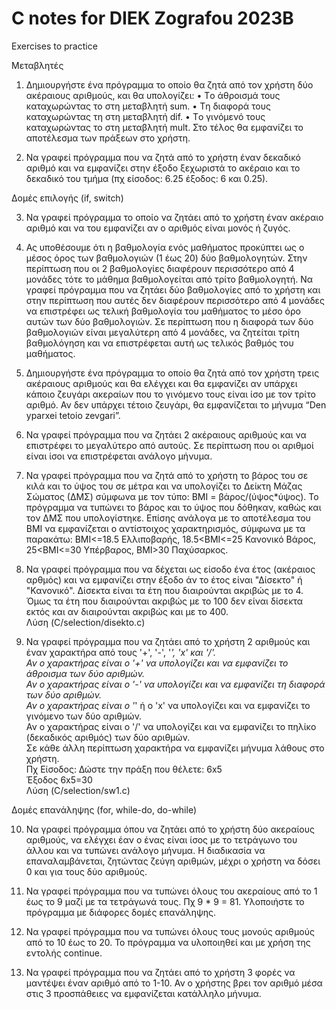 # C notes for DIEK Zografou 2023B

Exercises to practice

Μεταβλητές
1. Δημιουργήστε ένα πρόγραμμα το οποίο θα ζητά από τον χρήστη δύο ακέραιους αριθμούς, και θα υπολογίζει:
• Tο άθροισμά τους καταχωρώντας το στη μεταβλητή sum.
• Tη διαφορά τους καταχωρώντας τη στη μεταβλητή dif.
• Tο γινόμενό τους καταχωρώντας το στη μεταβλητή mult.
Στο τέλος θα εμφανίζει το αποτέλεσμα των πράξεων στο χρήστη.

2. Να γραφεί πρόγραμμα που να ζητά από το χρήστη έναν δεκαδικό αριθμό και να εμφανίζει στην έξοδο ξεχωριστά το ακέραιο και το δεκαδικό του τμήμα (πχ είσοδος: 6.25 έξοδος: 6 και 0.25).

Δομές επιλογής (if, switch)

3. Να γραφεί πρόγραμμα το οποίο να ζητάει από το χρήστη έναν ακέραιο αριθμό και να του εμφανίζει αν ο αριθμός είναι μονός ή ζυγός.

4. Ας υποθέσουμε ότι η βαθμολογία ενός μαθήματος προκύπτει ως ο μέσος όρος των βαθμολογιών (1 έως 20) δύο βαθμολογητών. Στην περίπτωση που οι 2 βαθμολογίες διαφέρουν περισσότερο από 4 μονάδες τότε το μάθημα βαθμολογείται από τρίτο βαθμολογητή. Να γραφεί πρόγραμμα που να ζητάει δύο βαθμολογίες από το χρήστη και στην περίπτωση που αυτές δεν διαφέρουν περισσότερο από 4 μονάδες να επιστρέφει ως τελική βαθμολογία του μαθήματος το μέσο όρο αυτών των δύο βαθμολογιών. Σε περίπτωση που η διαφορά των δύο βαθμολογιών είναι μεγαλύτερη από 4 μονάδες, να ζητείται τρίτη βαθμολόγηση και να επιστρέφεται αυτή ως τελικός βαθμός του μαθήματος.

5. Δημιουργήστε ένα πρόγραμμα το οποίο θα ζητά από τον χρήστη τρεις ακέραιους αριθμούς και θα ελέγχει και θα εμφανίζει αν υπάρχει κάποιο ζευγάρι ακεραίων που το γινόμενο τους είναι ίσο με τον τρίτο αριθμό. Αν δεν υπάρχει τέτοιο ζευγάρι, θα εμφανίζεται το μήνυμα “Den yparxei tetoio zevgari”.

6. Να γραφεί πρόγραμμα που να ζητάει 2 ακέραιους αριθμούς και να επιστρέφει το μεγαλύτερο από αυτούς. Σε περίπτωση που οι αριθμοί είναι ίσοι να επιστρέφεται ανάλογο μήνυμα.

7. Να γραφεί πρόγραμμα που να ζητά από το χρήστη το βάρος του σε κιλά και το ύψος του σε μέτρα και να υπολογίζει το Δείκτη Μάζας Σώματος (ΔΜΣ) σύμφωνα με τον τύπο: BMI = βάρος/(ύψος*ύψος). Το πρόγραμμα να τυπώνει το βάρος και το ύψος που δόθηκαν, καθώς και τον ΔΜΣ που υπολογίστηκε. Επίσης ανάλογα με το αποτέλεσμα του ΒΜΙ να εμφανίζεται ο αντίστοιχος χαρακτηρισμός, σύμφωνα με τα παρακάτω: BMI<=18.5 Ελλιποβαρής, 18.5<BMI<=25 Κανονικό Βάρος, 25<BMI<=30 Υπέρβαρος, BMI>30 Παχύσαρκος.

8. Να γραφεί πρόγραμμα που να δέχεται ως είσοδο ένα έτος (ακέραιος αρθμός) και να εμφανίζει στην έξοδο άν το έτος είναι "Δίσεκτο" ή "Κανονικό". Δίσεκτα είναι τα έτη που διαιρούνται ακριβώς με το 4. Όμως τα έτη που διαιρούνται ακριβώς με το 100 δεν είναι δίσεκτα εκτός και αν διαιρούνται ακριβώς και με το 400.<br />
Λύση (C/selection/disekto.c)

9. Να γραφεί πρόγραμμα που να ζητάει από το χρήστη 2 αριθμούς και έναν χαρακτήρα από τους '+', '-', '*', 'x' και '/'. <br />
   Αν ο χαρακτήρας είναι ο '+' να υπολογίζει και να εμφανίζει το άθροισμα των δύο αριθμών. <br />
   Αν ο χαρακτήρας είναι ο '-' να υπολογίζει και να εμφανίζει τη διαφορά των δύο αριθμών. <br />
   Αν ο χαρακτήρας είναι ο '*' ή ο 'x' να υπολογίζει και να εμφανίζει το γινόμενο των δύο αριθμών. <br />
   Αν ο χαρακτήρας είναι ο '/' να υπολογίζει και να εμφανίζει το πηλίκο (δεκαδικός αριθμός) των δύο αριθμών. <br />
   Σε κάθε άλλη περίπτωση χαρακτήρα να εμφανίζει μήνυμα λάθους στο χρήστη.<br />
   Πχ Είσοδος: Δώστε την πράξη που θέλετε: 6x5 <br />
   Έξοδος 6x5=30 <br />
   Λύση (C/selection/sw1.c)

Δομές επανάληψης (for, while-do, do-while)

10. Να γραφεί πρόγραμμα όπου να ζητάει από το χρήστη δύο ακεραίους αριθμούς, να ελέγχει έαν ο ένας είναι ίσος με το τετράγωνο του άλλου και να τυπώνει ανάλογο μήνυμα. Η διαδικασία να επαναλαμβάνεται, ζητώντας ζεύγη αριθμών, μέχρι ο χρήστη να δόσει 0 και για τους δύο αριθμούς.

11. Να γραφεί πρόγραμμα που να τυπώνει όλους του ακεραίους από το 1 έως το 9 μαζί με τα τετράγωνά τους. Πχ 9 * 9 = 81. Υλοποιήστε το πρόγραμμα με διάφορες δομές επανάληψης.

12. Να γραφεί πρόγραμμα που να τυπώνει όλους τους μονούς αριθμούς από το 10 έως το 20. Το πρόγραμμα να υλοποιηθεί και με χρήση της εντολής continue.

13. Να γραφεί πρόγραμμα που να ζητάει από το χρήστη 3 φορές να μαντέψει έναν αριθμό από το 1-10. Αν ο χρήστης βρει τον αριθμό μέσα στις 3 προσπάθειες να εμφανίζεται κατάλληλο μήνυμα.

     


